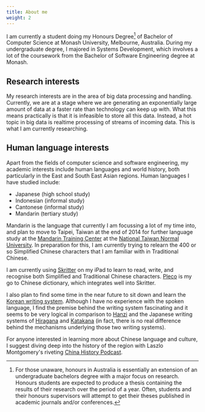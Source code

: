 ```yaml
---
title: About me
weight: 2
---
```


I am currently a student doing my Honours Degree[^1] of Bachelor of Computer Science at Monash University, Melbourne,
Australia. During my undergraduate degree, I majored in Systems Development, which involves a lot of the coursework from the
Bachelor of Software Engineering degree at Monash.

## Research interests

My research interests are in the area of big data processing and handling. Currently, we are at a stage where we are
generating an exponentially large amount of data at a faster rate than technology can keep up with. What this means
practically is that it is infeasible to store all this data. Instead, a hot topic in big data is realtime processing of
streams of incoming data. This is what I am currently researching.

## Human language interests

Apart from the fields of computer science and software engineering, my academic interests include human languages and
world history, both particularly in the East and South East Asian regions. Human languages I have studied include:

- Japanese (high school study)
- Indonesian (informal study)
- Cantonese (informal study)
- Mandarin (tertiary study)

Mandarin is the language that currently I am focussing a lot of my time into, and plan to move to Taipei, Taiwan at the end of
2014 for further language study at the [Mandarin Training Center][1] at the [National Taiwan Normal University][2]. In
preparation for this, I am currently trying to relearn the 400 or so Simplified Chinese characters that I am familiar with
in Traditional Chinese.

I am currently using [Skritter][4] on my iPad to learn to read, write, and recognise both Simplified and Traditional
Chinese characters. [Pleco][5] is my go to Chinese dictionary, which integrates well into Skritter.

I also plan to find some time in the near future to sit down and learn the [Korean writing system][3]. Although I have
no experience with the spoken language, I find the premise behind the writing system fascinating and it seems to be very
logical in comparison to [Hanzi][7] and the Japanese writing systems of [Hiragana][8] and [Katakana][9] (in fact, there
is no real difference behind the mechanisms underlying those two writing systems).

For anyone interested in learning more about Chinese language and culture, I suggest diving deep into the history of the
region with Laszlo Montgomery's riveting [China History Podcast][6].





[^1]: For those unaware, honours in Australia is essentially an extension of an undergraduate bachelors degree with a major focus on research. Honours students are expected to produce a thesis containing the results of their research over the period of a year. Often, students and their honours supervisors will attempt to get their theses published in academic journals and/or conferences.


[1]: https://en.wikipedia.org/wiki/Mandarin_Training_Center               "Wikipedia: Mandarin Training Center"
[2]: https://en.wikipedia.org/wiki/National_Taiwan_Normal_University      "Wikipedia: National Taiwan Normal University"
[3]: https://en.wikipedia.org/wiki/Hangul                                 "Wikipedia: Hangul"
[4]: http://www.skritter.com                                              "Skritter homepage"
[5]: https://www.pleco.com/                                               "Pleco Chinese Dictionary homepage"
[6]: http://chinahistorypodcast.com/                                      "Laszlo Montgomery's China History Podcast"
[7]: https://en.wikipedia.org/wiki/Hanzi                                  "Wikipedia: Hanzi"
[8]: https://en.wikipedia.org/wiki/Hiragana                               "Wikipedia: Hiragana"
[9]: https://en.wikipedia.org/wiki/Katakana                               "Wikipedia: Katakana"